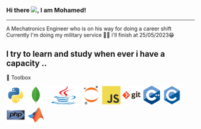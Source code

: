 ### Hi there <img src="https://raw.githubusercontent.com/MartinHeinz/MartinHeinz/master/wave.gif" width="30px">, I am Mohamed!

---
A Mechatronics Engineer who is on his way for doing a career shift Currently I'm doing my military service 👮‍♂ i'll finish at 25/05/2023😁

I try to learn and study when ever i have a capacity ..
---

🧰 Toolbox

<img src="https://github.com/devicons/devicon/blob/master/icons/python/python-original.svg" alt="Python" width="50" height="50"/> <img src="https://github.com/devicons/devicon/blob/master/icons/mongodb/mongodb-original.svg" alt="Mongo" width="50" height="50"/> 
<img src="https://github.com/devicons/devicon/blob/master/icons/java/java-original.svg" alt="Java" width="90" height="50"/> 
<img src="https://github.com/devicons/devicon/blob/master/icons/jupyter/jupyter-original.svg" alt="Jypyter" width="50" height="50"/>
<img src="https://github.com/devicons/devicon/blob/master/icons/javascript/javascript-original.svg" alt="JavaScript" width="50" height="50"/>
<img src="https://github.com/devicons/devicon/blob/master/icons/git/git-original-wordmark.svg" alt="Git" width="50" height="50"/>
<img src="https://github.com/devicons/devicon/blob/master/icons/cplusplus/cplusplus-original.svg" alt="C++" width="50" height="50"/>
<img src="https://github.com/devicons/devicon/blob/master/icons/c/c-original.svg" alt="C" width="50" height="50"/>
<img src="https://github.com/devicons/devicon/blob/master/icons/php/php-original.svg" alt="PHP" width="50" height="50"/>
<img src="https://github.com/devicons/devicon/blob/master/icons/matlab/matlab-original.svg" alt="Matlab" width="50" height="50"/>



<!--
**catalinpit/catalinpit** is a ✨ _special_ ✨ repository because its `README.md` (this file) appears on your GitHub profile.

Here are some ideas to get you started:

- 🔭 I’m currently working on ...
- 🌱 I’m currently learning ...
- 👯 I’m looking to collaborate on ...
- 🤔 I’m looking for help with ...
- 💬 Ask me about ...
- 📫 How to reach me: ...
- 😄 Pronouns: ...
- ⚡ Fun fact: ...
-->
